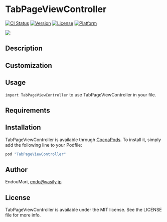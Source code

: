 # TabPageViewController

[![CI Status](http://img.shields.io/travis/EndouMari/TabPageViewController.svg?style=flat)](https://travis-ci.org/EndouMari/TabPageViewController)
[![Version](https://img.shields.io/cocoapods/v/TabPageViewController.svg?style=flat)](http://cocoapods.org/pods/TabPageViewController)
[![License](https://img.shields.io/cocoapods/l/TabPageViewController.svg?style=flat)](http://cocoapods.org/pods/TabPageViewController)
[![Platform](https://img.shields.io/cocoapods/p/TabPageViewController.svg?style=flat)](http://cocoapods.org/pods/TabPageViewController)

<img src="https://raw.githubusercontent.com/wiki/EndouMari/TabPageViewController/images/image1.png">


## Description




## Customization

### 




## Usage

`import TabPageViewController` to use TabPageViewController in your file.

## Requirements



## Installation

TabPageViewController is available through [CocoaPods](http://cocoapods.org). To install
it, simply add the following line to your Podfile:

```ruby
pod "TabPageViewController"
```

## Author

EndouMari, endo@vasily.jp

## License

TabPageViewController is available under the MIT license. See the LICENSE file for more info.
